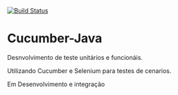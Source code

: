 [![Build Status](https://travis-ci.org/Relesi/cucumber-java.svg?branch=master)](https://travis-ci.org/Relesi/cucumber-java)

# Cucumber-Java
Desnvolvimento de teste unitários e funcionáis.

Utilizando Cucumber e Selenium para testes de cenarios.

Em Desenvolvimento e integração 
